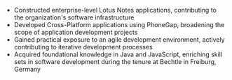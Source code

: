 - Constructed enterprise-level Lotus Notes applications, contributing to the organization's software infrastructure
- Developed Cross-Platform applications using PhoneGap, broadening the scope of application development projects
- Gained practical exposure to an agile development environment, actively contributing to iterative development processes
- Acquired foundational knowledge in Java and JavaScript, enriching skill sets in software development during the tenure at Bechtle in Freiburg, Germany
